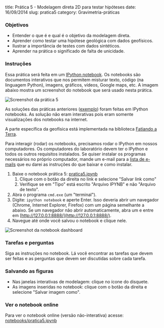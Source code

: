 title: Prática 5 - Modelagem direta 2D para testar hipóteses
date: 16/09/2014
slug: pratica5
category: Gravimetria-práticas

### Objetivos

* Entender o que é e qual é o objetivo da modelagem direta.
* Aprender como testar uma hipótese geológica com dados geofísicos.
* Ilustrar a importância de testes com dados sintéticos.
* Aprender na prática o significado de falta de unicidade.

### Instruções

Essa prática será feita em um
[IPython notebook](http://ipython.org/notebook.html).
Os notebooks são documentos interativos que nos permitem misturar texto, código
(na linguagem Python), imagens, gráficos, vídeos, Google maps, etc.
A imagem abaixo mostra um screenshot do notebook que será usado nesta prática.

![Screenshot da prática 5]({filename}/images/pratica5-screeshot-notebook.png)

As soluções das práticas anteriores
([exemplo](http://nbviewer.ipython.org/github/leouieda/geofisica1/blob/master/notebooks/pratica4.ipynb))
foram feitas em IPython notebooks.
As solução não eram interativas pois eram somente visualizações dos notebooks
na internet.

A parte específica da geofísica está implementada na biblioteca [Fatiando a
Terra](http://fatiando.org).

Para interagir (rodar) os notebooks, precisamos rodar o IPython em nossos
computadores.
Os computadores do laboratório devem ter o IPython e todos os outros requisitos
instalados.
Se quiser instalar os programas necessários no próprio computador, mande um
e-mail para a [lista de e-mails](https://groups.google.com/forum/#!forum/geofisica1)
que eu darei as instruções do que baixar e como instalar.

1. Baixe o notebook prática 5:
   [pratica5.ipynb](https://raw.githubusercontent.com/leouieda/geofisica1/master/notebooks/pratica5.ipynb)
    1. Clique com o botão da direita no link e selecione "Salvar link como"
    2. Verifique se em "Tipo" está escrito "Arquivo IPYNB" e não
       "Arquivo de texto".
2. Abra o programa `cmd.exe` (um "terminal").
3. Digite: `ipython notebook` e aperte Enter.
   Isso deveria abrir um navegador (Chrome, Internet Explorer, Firefox) com
   um página semelhante a abaixo.
   Se um navegador não abrir automaticamente, abra um e entre em
   [http://127.0.0.1:8888/](http://127.0.0.1:8888/).
4. Navegue até onde você salvou o notebook e clique nele.

![Screenshot da notebook dashboard]({filename}/images/pratica5-screeshot-dashboard.png)

### Tarefas e perguntas

Siga as instruções no notebook. Lá você encontrar as tarefas que devem ser
feitas e as perguntas que devem ser discutidas sobre cada tarefa.

### Salvando as figuras

* Nas janelas interativas de modelagem: clique no ícone do disquete.
* As imagens inseridas no notebook: clique com o botão da direita e selecione
  "Salvar imagem como".

### Ver o notebook online

Para ver o  notebook online (versão não-interativa) acesse:
[notebooks/pratica5.ipynb](http://nbviewer.ipython.org/github/leouieda/geofisica1/blob/master/notebooks/pratica5.ipynb)
